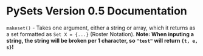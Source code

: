 # PySets Version 0.5 Documentation

`makeset()` - Takes one argument, either a string or array, which it returns as a set formatted as `Set X = {...}` (Roster Notation). **Note: When inputing a string, the string will be broken per 1 character, so `"test"` will return `{t, e, s}`!**
